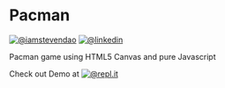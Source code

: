 # Pacman

[![@iamstevendao](https://img.shields.io/badge/twitter-@iamstevendao-blue.svg)](https://twitter.com/iamstevendao) [![@linkedin](https://img.shields.io/badge/LinkedIn-@iamstevendao-blue.svg)](https://www.linkedin.com/in/steven-dao-b9a065127/)

Pacman game using HTML5 Canvas and pure Javascript

Check out Demo at [![@repl.it](https://img.shields.io/badge/repl.it-@iamstevendao/pacman-blue.svg)](https://repl.it/Jv9c/32) 

